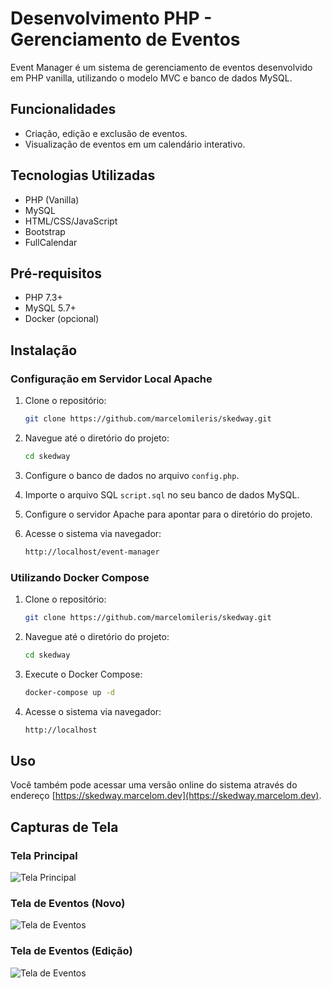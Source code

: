 # Desenvolvimento PHP - Gerenciamento de Eventos

Event Manager é um sistema de gerenciamento de eventos desenvolvido em PHP vanilla, utilizando o modelo MVC e banco de dados MySQL.

## Funcionalidades

- Criação, edição e exclusão de eventos.
- Visualização de eventos em um calendário interativo.

## Tecnologias Utilizadas

- PHP (Vanilla)
- MySQL
- HTML/CSS/JavaScript
- Bootstrap
- FullCalendar

## Pré-requisitos

- PHP 7.3+
- MySQL 5.7+
- Docker (opcional)

## Instalação

### Configuração em Servidor Local Apache

1. Clone o repositório:
    ```sh
    git clone https://github.com/marcelomileris/skedway.git
    ```

2. Navegue até o diretório do projeto:
    ```sh
    cd skedway
    ```

3. Configure o banco de dados no arquivo `config.php`.

4. Importe o arquivo SQL `script.sql` no seu banco de dados MySQL.

5. Configure o servidor Apache para apontar para o diretório do projeto.

6. Acesse o sistema via navegador:
    ```sh
    http://localhost/event-manager
    ```

### Utilizando Docker Compose

1. Clone o repositório:
    ```sh
    git clone https://github.com/marcelomileris/skedway.git
    ```

2. Navegue até o diretório do projeto:
    ```sh
    cd skedway
    ```

3. Execute o Docker Compose:
    ```sh
    docker-compose up -d
    ```

4. Acesse o sistema via navegador:
    ```sh
    http://localhost
    ```

## Uso

Você também pode acessar uma versão online do sistema através do endereço [https://skedway.marcelom.dev](https://skedway.marcelom.dev).

## Capturas de Tela

### Tela Principal
![Tela Principal](images/dashboard.jpg)

### Tela de Eventos (Novo)
![Tela de Eventos](images/new.jpg)

### Tela de Eventos (Edição)
![Tela de Eventos](images/edit.jpg)
